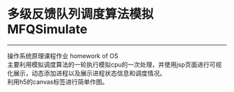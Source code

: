 # 多级反馈队列调度算法模拟 MFQSimulate
<hr>
操作系统原理课程作业 homework of OS<br>
主要利用模拟调度算法的一轮执行模拟cpu的一次处理，并使用jsp页面进行可视化展示，动态添加进程以及展示进程状态信息和调度情况。<br>
利用h5的canvas标签进行简单作图。<br>
